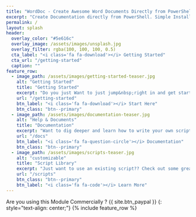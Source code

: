 ```yaml
---
title: "WordDoc - Create Awesome Word Documents Directly from PowerShell"
excerpt: "Create Documentation directly from PowerShell. Simple Installation from PowerShell Gallery, and as long as you have MS Word Installed you will be creating .docx, .pdf, .html files in minutes!"
permalink: /
layout: splash
header:
  overlay_color: "#5e616c"
  overlay_image: /assets/images/unsplash.jpg
  overlay_filter: rgba(100, 100, 100, 0.5)
  cta_label: "<i class='fa fa-download'></i> Getting Started"
  cta_url: "/getting-started"
  caption: ""
feature_row:
  - image_path: /assets/images/getting-started-teaser.jpg
    alt: "Getting Started"
    title: "Getting Started"
    excerpt: "Do you just Want to just jump&nbsp;right in and get started with WordDoc straight away ? &emsp;&emsp;&emsp;&emsp;&emsp;&emsp;&emsp;&emsp"
    url: "/getting-started"
    btn_label: "<i class='fa fa-download'></i> Start Here"
    btn_class: "btn--primary"
  - image_path: /assets/images/documentation-teaser.jpg
    alt: "Help & Documents"
    title: "Documentation"
    excerpt: "Want to dig deeper and learn how to write your own scripts ?&emsp;&emsp;&emsp;&emsp;&emsp;&emsp;&emsp"
    url: "/docs"
    btn_label: "<i class='fa fa-question-circle'></i> Documentation"
    btn_class: "btn--primary"
  - image_path: /assets/images/scripts-teaser.jpg
    alt: "customizable"
    title: "Script Library"
    excerpt: "Just want to use an existing script?? Check out some great scripts right here."
    url: "/scripts"
    btn_class: "btn--primary"
    btn_label: "<i class='fa fa-code'></i> Learn More"
---
```

Are you using this Module Commercially ? {{ site.btn_paypal }}
{: style="text-align: center;"}
{% include feature_row %}
